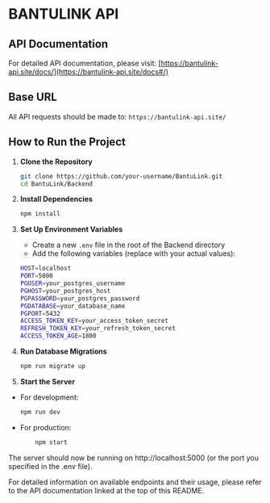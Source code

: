 # BANTULINK API

## API Documentation

For detailed API documentation, please visit:
[https://bantulink-api.site/docs/](https://bantulink-api.site/docs#/)

## Base URL

All API requests should be made to:
`https://bantulink-api.site/`

## How to Run the Project

1.  **Clone the Repository**
    ```bash
    git clone https://github.com/your-username/BantuLink.git
    cd BantuLink/Backend
    ```
2.  **Install Dependencies**

    ```bash
    npm install
    ```

3.  **Set Up Environment Variables**

    - Create a new `.env` file in the root of the Backend directory
    - Add the following variables (replace with your actual values):

    ```bash
    HOST=localhost
    PORT=5000
    PGUSER=your_postgres_username
    PGHOST=your_postgres_host
    PGPASSWORD=your_postgres_password
    PGDATABASE=your_database_name
    PGPORT=5432
    ACCESS_TOKEN_KEY=your_access_token_secret
    REFRESH_TOKEN_KEY=your_refresh_token_secret
    ACCESS_TOKEN_AGE=1800
    ```

4.  **Run Database Migrations**

    ```bash
    npm run migrate up
    ```

5.  **Start the Server**

- For development:
  ```bash
  npm run dev
  ```
- For production:
  ```bash
      npm start
  ```

The server should now be running on http://localhost:5000 (or the port you specified in the .env file).

For detailed information on available endpoints and their usage, please refer to the API documentation linked at the top of this README.
